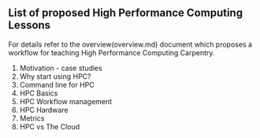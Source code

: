 ## List of proposed High Performance Computing Lessons

For details refer to the overview(overview.md) document which proposes a workflow for teaching High Performance Computing Carpentry.

1. Motivation - case studies
2. Why start using HPC?
3. Command line for HPC
4. HPC Basics
5. HPC Workflow management
6. HPC Hardware
7. Metrics
8. HPC vs The Cloud



